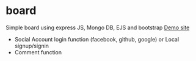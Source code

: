 # board

Simple board using express JS, Mongo DB, EJS and bootstrap
<a href="https://roysboard.herokuapp.com" target="_new"> Demo site </a>
- Social Account login function (facebook, github, google) or Local signup/signin
- Comment function
